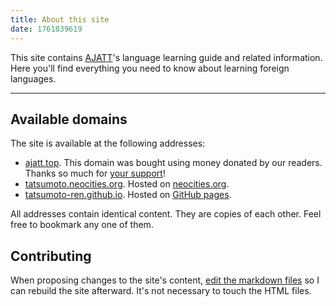 ```yaml
---
title: About this site
date: 1761839619
---
```


This site contains [AJATT](whats-ajatt.html)'s language learning guide and related information.
Here you'll find everything you need to know about learning foreign languages.

****

## Available domains

The site is available at the following addresses:

- [ajatt.top](https://ajatt.top).
  This domain was bought using money donated by our readers.
  Thanks so much for [your support](donating-to-tatsumoto.html)!
- [tatsumoto.neocities.org](https://tatsumoto.neocities.org).
  Hosted on [neocities.org](https://neocities.org).
- [tatsumoto-ren.github.io](https://tatsumoto-ren.github.io).
  Hosted on [GitHub pages](https://github.com/tatsumoto-ren/tatsumoto-ren.github.io).

All addresses contain identical content.
They are copies of each other.
Feel free to bookmark any one of them.

## Contributing

When proposing changes to the site's content,
[edit the markdown files](https://github.com/tatsumoto-ren/tatsumoto-ren.github.io/tree/main/blog)
so I can rebuild the site afterward.
It's not necessary to touch the HTML files.

